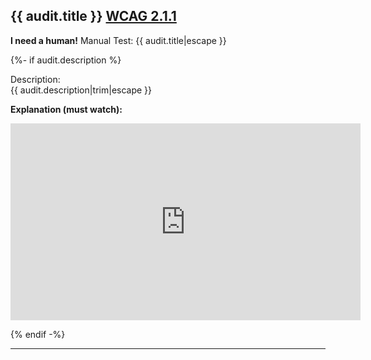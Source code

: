 ## {{ audit.title }} [WCAG 2.1.1](https://www.w3.org/WAI/WCAG21/quickref/?versions=2.0#keyboard)

__I need a human!__ Manual Test: {{ audit.title|escape }}

{%- if audit.description %}

Description:<br>
{{ audit.description|trim|escape }}

__Explanation (must watch):__

<iframe width="560" height="315" src="https://www.youtube.com/embed/qYuQLQFy3ss" title="YouTube video player" frameborder="0" allow="accelerometer; autoplay; clipboard-write; encrypted-media; gyroscope; picture-in-picture" allowfullscreen></iframe>

{% endif -%}

---
